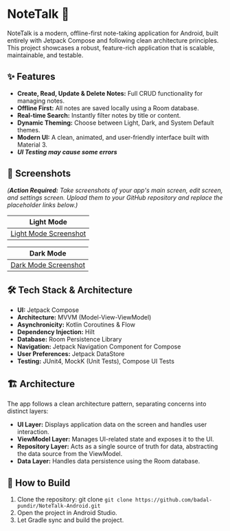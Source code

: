 # NoteTalk 📝

NoteTalk is a modern, offline-first note-taking application for Android, built entirely with Jetpack Compose and following clean architecture principles. This project showcases a robust, feature-rich application that is scalable, maintainable, and testable.

## ✨ Features

-   **Create, Read, Update & Delete Notes:** Full CRUD functionality for managing notes.
-   **Offline First:** All notes are saved locally using a Room database.
-   **Real-time Search:** Instantly filter notes by title or content.
-   **Dynamic Theming:** Choose between Light, Dark, and System Default themes.
-   **Modern UI:** A clean, animated, and user-friendly interface built with Material 3.
-   ***UI Testing may cause some errors***

## 📸 Screenshots

*(**Action Required:** Take screenshots of your app's main screen, edit screen, and settings screen. Upload them to your GitHub repository and replace the placeholder links below.)*

| Light Mode                                      
| ----------------------------------------------- 
| [Light Mode Screenshot](https://github.com/badal-pundir/NoteTaking-Android/tree/master/Screenshots/LightTheme)

| Dark Mode                                      
| ----------------------------------------------- 
| [Dark Mode Screenshot](https://github.com/badal-pundir/NoteTaking-Android/tree/master/Screenshots/DarkTheme)

## 🛠️ Tech Stack & Architecture

-   **UI:** Jetpack Compose
-   **Architecture:** MVVM (Model-View-ViewModel)
-   **Asynchronicity:** Kotlin Coroutines & Flow
-   **Dependency Injection:** Hilt
-   **Database:** Room Persistence Library
-   **Navigation:** Jetpack Navigation Component for Compose
-   **User Preferences:** Jetpack DataStore
-   **Testing:** JUnit4, MockK (Unit Tests), Compose UI Tests

## 🏗️ Architecture

The app follows a clean architecture pattern, separating concerns into distinct layers:

-   **UI Layer:** Displays application data on the screen and handles user interaction.
-   **ViewModel Layer:** Manages UI-related state and exposes it to the UI.
-   **Repository Layer:** Acts as a single source of truth for data, abstracting the data source from the ViewModel.
-   **Data Layer:** Handles data persistence using the Room database.

## 🚀 How to Build

1.  Clone the repository: git clone `git clone https://github.com/badal-pundir/NoteTalk-Android.git`
2.  Open the project in Android Studio.
3.  Let Gradle sync and build the project.
